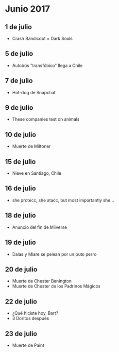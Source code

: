 Junio 2017
===========

## 1 de julio
 - Crash Bandicoot = Dark Souls

## 5 de julio
 - Autobús "transfóbico" llega a Chile
 
## 7 de julio
 - Hot-dog de Snapchat

## 9 de julio
 - These companies test on animals

## 10 de julio
 - Muerte de Miltoner

## 15 de julio
 - Nieve en Santiago, Chile

## 16 de julio
 - she protecc, she atacc, but most importantly she...

## 18 de julio
 - Anuncio del fin de Miiverse
 
## 19 de julio
  - Dalas y Miare se pelean por un puto perro
  
## 20 de julio
 - Muerte de Chester Benington
 - Muerte de Chester de los Padrinos Mágicos

## 22 de julio
 - ¿Qué hiciste hoy, Bart?
 - 3 Doritos después
 
## 23 de julio
 - Muerte de Paint
